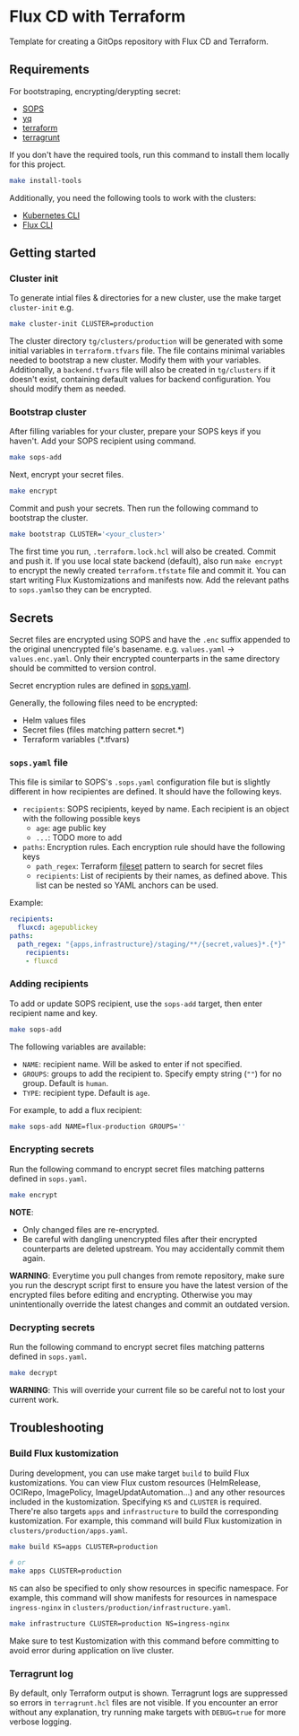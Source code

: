 # Flux CD with Terraform

Template for creating a GitOps repository with Flux CD and Terraform.

## Requirements

For bootstraping, encrypting/derypting secret:

- [SOPS](https://github.com/mozilla/sops)
- [yq](https://github.com/mikefarah/yq)
- [terraform](https://developer.hashicorp.com/terraform/install)
- [terragrunt](https://github.com/gruntwork-io/terragrunt)

If you don't have the required tools, run this command to install them locally for this project.

```sh
make install-tools
```

Additionally, you need the following tools to work with the clusters:

- [Kubernetes CLI](https://kubernetes.io/docs/tasks/tools/#kubectl)
- [Flux CLI](https://fluxcd.io/docs/installation/)

## Getting started

### Cluster init

To generate intial files & directories for a new cluster, use the make target `cluster-init` e.g.

```sh
make cluster-init CLUSTER=production
```

The cluster directory `tg/clusters/production` will be generated with some initial variables in `terraform.tfvars` file.
The file contains minimal variables needed to bootstrap a new cluster. Modify them with your variables.
Additionally, a `backend.tfvars` file will also be created in `tg/clusters` if it doesn't exist, containing default
values for backend configuration. You should modify them as needed.

### Bootstrap cluster

After filling variables for your cluster, prepare your SOPS keys if you haven't. Add your SOPS recipient using command.

```sh
make sops-add
```

Next, encrypt your secret files.

```sh
make encrypt
```

Commit and push your secrets. Then run the following command to bootstrap the cluster.

```sh
make bootstrap CLUSTER='<your_cluster>'
```

The first time you run, `.terraform.lock.hcl` will also be created. Commit and push it.
If you use local state backend (default), also run `make encrypt` to encrypt the newly created `terraform.tfstate` file
and commit it. You can start writing Flux Kustomizations and manifests now.
Add the relevant paths to `sops.yaml`so they can be encrypted.

## Secrets

Secret files are encrypted using SOPS and have the `.enc` suffix appended to the original
unencrypted file's basename. e.g. `values.yaml` -> `values.enc.yaml`.
Only their encrypted counterparts in the same directory should be committed to version control.

Secret encryption rules are defined in [sops.yaml](./sops.yaml).

Generally, the following files need to be encrypted:

- Helm values files
- Secret files (files matching pattern secret.*)
- Terraform variables (*.tfvars)

### `sops.yaml` file

This file is similar to SOPS's `.sops.yaml` configuration file but is slightly different in how recipientes are defined.
It should have the following keys.

- `recipients`: SOPS recipients, keyed by name. Each recipient is an object with the following possible keys
  - `age`: age public key
  - `...`: TODO more to add
- `paths`: Encryption rules. Each encryption rule should have the following keys
  - `path_regex`: Terraform [fileset](https://developer.hashicorp.com/terraform/language/functions/fileset) pattern to search for secret files
  - `recipients`: List of recipients by their names, as defined above. This list can be nested so YAML anchors can be used.

Example:

```yaml
recipients:
  fluxcd: agepublickey
paths:
  path_regex: "{apps,infrastructure}/staging/**/{secret,values}*.{*}"
    recipients:
    - fluxcd
```

### Adding recipients

To add or update SOPS recipient, use the `sops-add` target, then enter recipient name and key.

```sh
make sops-add
```

The following variables are available:

- `NAME`: recipient name. Will be asked to enter if not specified.
- `GROUPS`: groups to add the recipient to. Specify empty string (`""`) for no group. Default is `human`.
- `TYPE`: recipient type. Default is `age`.

For example, to add a flux recipient:

```sh
make sops-add NAME=flux-production GROUPS=''
```

### Encrypting secrets

Run the following command to encrypt secret files matching patterns defined in `sops.yaml`.

```sh
make encrypt
```

**NOTE**:

- Only changed files are re-encrypted.
- Be careful with dangling unencrypted files after their encrypted counterparts are deleted upstream.
  You may accidentally commit them again.

**WARNING**:
Everytime you pull changes from remote repository, make sure you run the descrypt script first to ensure you have
the latest version of the encrypted files before editing and encrypting.
Otherwise you may unintentionally override the latest changes and commit an outdated version.

### Decrypting secrets

Run the following command to encrypt secret files matching patterns defined in `sops.yaml`.

```sh
make decrypt
```

**WARNING**: This will override your current file so be careful not to lost your current work.

## Troubleshooting

### Build Flux kustomization

During development, you can use make target `build` to build Flux kustomizations. You can view Flux custom resources
(HelmRelease, OCIRepo, ImagePolicy, ImageUpdatAutomation...) and any other resources included in the kustomization.
Specifying `KS` and `CLUSTER` is required. There're also targets `apps` and `infrastructure` to build the corresponding
kustomization. For example, this command will build Flux kustomization in `clusters/production/apps.yaml`.

```sh
make build KS=apps CLUSTER=production

# or
make apps CLUSTER=production
```

`NS` can also be specified to only show resources in specific namespace. For example, this command will show manifests
for resources in namespace `ingress-nginx` in `clusters/production/infrastructure.yaml`.

```sh
make infrastructure CLUSTER=production NS=ingress-nginx
```

Make sure to test Kustomization with this command before committing to avoid error during application on live cluster.

### Terragrunt log

By default, only Terraform output is shown.
Terragrunt logs are suppressed so errors in `terragrunt.hcl` files are not visible.
If you encounter an error without any explanation, try running make targets with `DEBUG=true` for more verbose logging.
